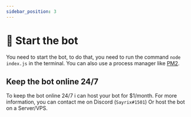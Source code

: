 ```yaml
---
sidebar_position: 3
---
```


# 🚀 Start the bot

You need to start the bot, to do that, you need to run the command `node index.js` in the terminal.	
You can also use a process manager like [PM2](https://pm2.keymetrics.io/).

## Keep the bot online 24/7

To keep the bot online 24/7 i can host your bot for $1/month. For more information, you can contact me on Discord (`Sayrix#1501`)
Or host the bot on a Server/VPS.